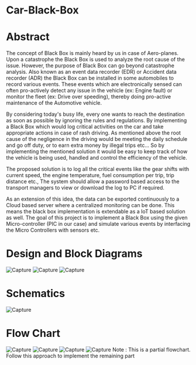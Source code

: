 # Car-Black-Box
# Abstract
The concept of Black Box is mainly heard by us in case of Aero-planes. Upon a catastrophe the Black Box is used to analyze the root cause of the issue. However, the purpose of Black Box can go beyond catastrophe analysis. Also known as an event data recorder (EDR) or Accident data recorder (ADR) the Black Box can be installed in some automobiles to record various events. These events which are electronically sensed can often pro-actively detect any issue in the vehicle (ex: Engine fault) or monitor the fleet (ex: Drive over speeding), thereby doing pro-active maintenance of the Automotive vehicle. 

By considering today's busy life, every one wants to reach the destination as soon as possible by ignoring the rules and regulations. By implementing a Black Box which would log critical activities on the car and take appropriate actions in case of rash driving. As mentioned above the root cause of the negligence in the driving would be meeting the daily schedule and go off duty, or to earn extra money by illegal trips etc… So by implementing the mentioned solution it would be easy to keep track of how the vehicle is being used, handled and control the efficiency of the vehicle.

The proposed solution is to log all the critical events like the gear shifts with current speed, the engine temperature, fuel consumption per trip, trip distance etc., The system should allow a password based access to the transport managers to view or download the log to PC if required.

As an extension of this idea, the data can be exported continuously to a Cloud based server where a centralized monitoring can be done. This means the black box implementation is extendable as a IoT based solution as well. The goal of this project is to implement a Black Box using the given Micro-controller (PIC in our case) and simulate various events by interfacing the Micro Controllers with sensors etc.

# Design and Block Diagrams
![Capture](https://user-images.githubusercontent.com/70807254/166145504-e6d64e60-ef8d-4ed5-b980-11216af83910.JPG)
![Capture](https://user-images.githubusercontent.com/70807254/166145521-a568ccf5-fe32-4bc6-84a3-bfab7abeed0e.JPG)
![Capture](https://user-images.githubusercontent.com/70807254/166145534-3bd835c6-539a-4a06-a65d-b303adaca49f.JPG)

# Schematics
![Capture](https://user-images.githubusercontent.com/70807254/166145760-a6678fd5-7312-4a87-aaae-5b4f091fe5ef.JPG)

# Flow Chart
![Capture](https://user-images.githubusercontent.com/70807254/166145823-e8be933e-857d-4706-8501-d69aac933385.JPG)
![Capture](https://user-images.githubusercontent.com/70807254/166145849-1510df07-04d2-42c8-a1dd-8dfb78a47ec9.JPG)
![Capture](https://user-images.githubusercontent.com/70807254/166145910-a97f2885-6a9e-4091-873c-9cfa16830d7a.png)
![Capture](https://user-images.githubusercontent.com/70807254/166145966-bd0c46da-f280-463c-8771-4c86b23b452e.JPG)
Note : This is a partial flowchart. Follow this approach to implement the remaining part
